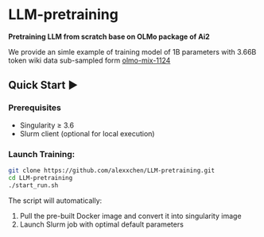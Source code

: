 # LLM-pretraining
**Pretraining LLM from scratch base on OLMo package of Ai2**

We provide an simle example of training model of 1B parameters with 3.66B token wiki data sub-sampled form [olmo-mix-1124](https://huggingface.co/datasets/allenai/olmo-mix-1124)

## Quick Start ▶️

### Prerequisites
- Singularity ≥ 3.6
- Slurm client (optional for local execution)

### Launch Training:
```bash
git clone https://github.com/alexxchen/LLM-pretraining.git
cd LLM-pretraining
./start_run.sh
```
The script will automatically:
1. Pull the pre-built Docker image and convert it into singularity image
2. Launch Slurm job with optimal default parameters
